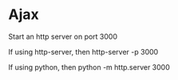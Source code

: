 # Ajax

Start an http server on port 3000

If using http-server, then http-server -p 3000

If using python, then  python -m http.server 3000
